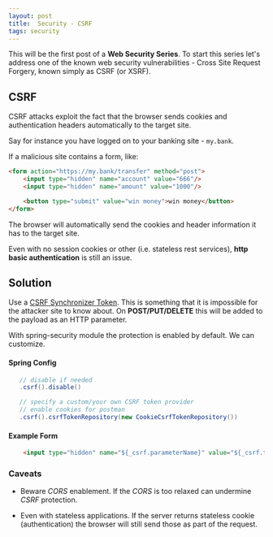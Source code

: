```yaml
---
layout: post
title:  Security - CSRF
tags: security
---
```


This will be the first post of a **Web Security Series**. To start this series let's address one of the known web security vulnerabilities - Cross Site Request Forgery, known simply as CSRF (or XSRF).

## CSRF

CSRF attacks exploit the fact that the browser sends cookies and authentication headers automatically to the target site.

Say for instance you have logged on to your banking site  - `my.bank`.

If a malicious site contains a form, like:

```html
<form action="https://my.bank/transfer" method="post">
    <input type="hidden" name="account" value="666"/>
    <input type="hidden" name="amount" value="1000"/>

    <button type="submit" value="win money">win money</button>
</form>
```

The browser will automatically send the cookies and header information it has to the target site.

Even with no session cookies or other (i.e. stateless rest services), **http basic authentication** is still an issue.


## Solution

Use a [CSRF Synchronizer Token](https://en.wikipedia.org/wiki/Cross-site_request_forgery#Synchronizer_token_pattern). This is something that it is impossible for the attacker site to know about. On **POST/PUT/DELETE** this will be added to the payload as an HTTP  parameter.

With spring-security module the protection is enabled by default.
We can customize.

#### Spring Config
```java
   // disable if needed
   .csrf().disable()

   // specify a custom/your own CSRF token provider
   // enable cookies for postman
   .csrf().csrfTokenRepository(new CookieCsrfTokenRepository())
```


#### Example Form
```html
    <input type="hidden" name="${_csrf.parameterName}" value="${_csrf.token}" />
```


### Caveats

* Beware *CORS* enablement. If the *CORS* is too relaxed can undermine *CSRF* protection.

* Even with stateless applications. If the server returns  stateless cookie (authentication) the browser will still send those as part of the request.
